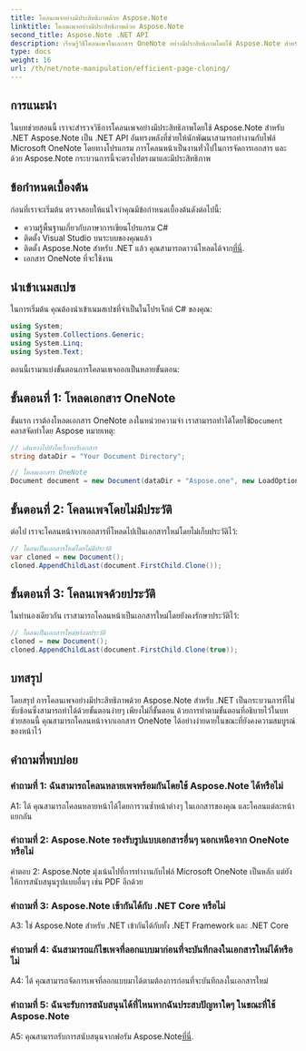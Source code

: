 ```yaml
---
title: โคลนเพจอย่างมีประสิทธิภาพด้วย Aspose.Note
linktitle: โคลนเพจอย่างมีประสิทธิภาพด้วย Aspose.Note
second_title: Aspose.Note .NET API
description: เรียนรู้วิธีโคลนเพจในเอกสาร OneNote อย่างมีประสิทธิภาพโดยใช้ Aspose.Note สำหรับ .NET ปฏิบัติตามบทช่วยสอนทีละขั้นตอนของเราเพื่อการนำไปใช้งานอย่างง่ายดาย
type: docs
weight: 16
url: /th/net/note-manipulation/efficient-page-cloning/
---
```

## การแนะนำ

ในบทช่วยสอนนี้ เราจะสำรวจวิธีการโคลนเพจอย่างมีประสิทธิภาพโดยใช้ Aspose.Note สำหรับ .NET Aspose.Note เป็น .NET API อันทรงพลังที่ช่วยให้นักพัฒนาสามารถทำงานกับไฟล์ Microsoft OneNote โดยทางโปรแกรม การโคลนหน้าเป็นงานทั่วไปในการจัดการเอกสาร และด้วย Aspose.Note กระบวนการนี้จะตรงไปตรงมาและมีประสิทธิภาพ

## ข้อกำหนดเบื้องต้น

ก่อนที่เราจะเริ่มต้น ตรวจสอบให้แน่ใจว่าคุณมีข้อกำหนดเบื้องต้นดังต่อไปนี้:

- ความรู้พื้นฐานเกี่ยวกับภาษาการเขียนโปรแกรม C#
- ติดตั้ง Visual Studio บนระบบของคุณแล้ว
-  ติดตั้ง Aspose.Note สำหรับ .NET แล้ว คุณสามารถดาวน์โหลดได้จาก[ที่นี่](https://releases.aspose.com/note/net/).
- เอกสาร OneNote ที่จะใช้งาน

## นำเข้าเนมสเปซ

ในการเริ่มต้น คุณต้องนำเข้าเนมสเปซที่จำเป็นในโปรเจ็กต์ C# ของคุณ:

```csharp
using System;
using System.Collections.Generic;
using System.Linq;
using System.Text;
```

ตอนนี้เรามาแบ่งขั้นตอนการโคลนเพจออกเป็นหลายขั้นตอน:

## ขั้นตอนที่ 1: โหลดเอกสาร OneNote

ขั้นแรก เราต้องโหลดเอกสาร OneNote ลงในหน่วยความจำ เราสามารถทำได้โดยใช้`Document` คลาสจัดทำโดย Aspose หมายเหตุ:

```csharp
// เส้นทางไปยังไดเร็กทอรีเอกสาร
string dataDir = "Your Document Directory";

// โหลดเอกสาร OneNote
Document document = new Document(dataDir + "Aspose.one", new LoadOptions { LoadHistory = true });
```

## ขั้นตอนที่ 2: โคลนเพจโดยไม่มีประวัติ

ต่อไป เราจะโคลนหน้าจากเอกสารที่โหลดไปเป็นเอกสารใหม่โดยไม่เก็บประวัติไว้:

```csharp
// โคลนเป็นเอกสารใหม่โดยไม่มีประวัติ
var cloned = new Document();
cloned.AppendChildLast(document.FirstChild.Clone());
```

## ขั้นตอนที่ 3: โคลนเพจด้วยประวัติ

ในทำนองเดียวกัน เราสามารถโคลนหน้าเป็นเอกสารใหม่โดยยังคงรักษาประวัติไว้:

```csharp
// โคลนเป็นเอกสารใหม่พร้อมประวัติ
cloned = new Document();
cloned.AppendChildLast(document.FirstChild.Clone(true));
```

## บทสรุป

โดยสรุป การโคลนเพจอย่างมีประสิทธิภาพด้วย Aspose.Note สำหรับ .NET เป็นกระบวนการที่ไม่ซับซ้อนซึ่งสามารถทำได้ด้วยขั้นตอนง่ายๆ เพียงไม่กี่ขั้นตอน ด้วยการทำตามขั้นตอนที่อธิบายไว้ในบทช่วยสอนนี้ คุณสามารถโคลนหน้าจากเอกสาร OneNote ได้อย่างง่ายดายในขณะที่ยังคงความสมบูรณ์ของหน้าไว้

## คำถามที่พบบ่อย

### คำถามที่ 1: ฉันสามารถโคลนหลายเพจพร้อมกันโดยใช้ Aspose.Note ได้หรือไม่

A1: ได้ คุณสามารถโคลนหลายหน้าได้โดยการวนซ้ำหน้าต่างๆ ในเอกสารของคุณ และโคลนแต่ละหน้าแยกกัน

### คำถามที่ 2: Aspose.Note รองรับรูปแบบเอกสารอื่นๆ นอกเหนือจาก OneNote หรือไม่

คำตอบ 2: Aspose.Note มุ่งเน้นไปที่การทำงานกับไฟล์ Microsoft OneNote เป็นหลัก แต่ยังให้การสนับสนุนรูปแบบอื่นๆ เช่น PDF อีกด้วย

### คำถามที่ 3: Aspose.Note เข้ากันได้กับ .NET Core หรือไม่

A3: ใช่ Aspose.Note สำหรับ .NET เข้ากันได้กับทั้ง .NET Framework และ .NET Core

### คำถามที่ 4: ฉันสามารถแก้ไขเพจที่ลอกแบบมาก่อนที่จะบันทึกลงในเอกสารใหม่ได้หรือไม่

A4: ได้ คุณสามารถจัดการเพจที่ลอกแบบมาได้ตามต้องการก่อนที่จะบันทึกลงในเอกสารใหม่

### คำถามที่ 5: ฉันจะรับการสนับสนุนได้ที่ไหนหากฉันประสบปัญหาใดๆ ในขณะที่ใช้ Aspose.Note

 A5: คุณสามารถรับการสนับสนุนจากฟอรัม Aspose.Note[ที่นี่](https://forum.aspose.com/c/note/28).